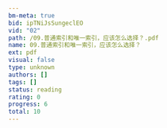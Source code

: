 ```yaml
---
bm-meta: true
bid: ipTNiJsSungeclEO
vid: "02"
path: /09.普通索引和唯一索引，应该怎么选择？.pdf
name: 09.普通索引和唯一索引，应该怎么选择？
ext: pdf
visual: false
type: unknown
authors: []
tags: []
status: reading
rating: 0
progress: 6
total: 10
---
```

